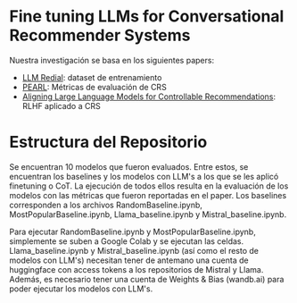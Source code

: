 # Fine tuning LLMs for Conversational Recommender Systems

Nuestra investigación se basa en los siguientes papers:
- [LLM Redial](https://aclanthology.org/2024.findings-acl.529.pdf): dataset de entrenamiento
- [PEARL](https://aclanthology.org/2024.findings-acl.65.pdf): Métricas de evaluación de CRS
- [Aligning Large Language Models for Controllable Recommendations](https://arxiv.org/pdf/2403.05063): RLHF aplicado a CRS

# Estructura del Repositorio
Se encuentran 10 modelos que fueron evaluados. Entre estos, se encuentran los baselines y los modelos con LLM's a los que se les aplicó finetuning o CoT.
La ejecución de todos ellos resulta en la evaluación de los modelos con las métricas que fueron reportadas en el paper.
Los baselines corresponden a los archivos RandomBaseline.ipynb, MostPopularBaseline.ipynb, Llama_baseline.ipynb y Mistral_baseline.ipynb.

Para ejecutar RandomBaseline.ipynb y MostPopularBaseline.ipynb, simplemente se suben a Google Colab y se ejecutan las celdas.
Llama_baseline.ipynb y Mistral_baseline.ipynb (así como el resto de modelos con LLM's) necesitan tener de antemano una cuenta de huggingface con access tokens a los repositorios de Mistral y Llama.
Además, es necesario tener una cuenta de Weights & Bias (wandb.ai) para poder ejecutar los modelos con LLM's.
